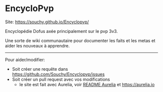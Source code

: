 # EncycloPvp

Site: https://souchy.github.io/Encyclopvp/

Encyclopédie Dofus axée principalement sur le pvp 3v3.

Une sorte de wiki communautaire pour documenter les faits et les metas et aider les nouveaux à apprendre.

---

Pour aider/modifier: 
- Soit créer une requête dans https://github.com/Souchy/Encyclopvp/issues
- Soit créer un pull request avec vos modifications 
  - le site est fait avec Aurelia, voir [README Aurelia](./README_aurelia.md) et https://aurelia.io

